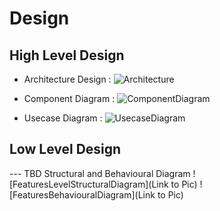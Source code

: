 
# Design

## High Level Design 

* Architecture Design :
![Architecture](https://github.com/Saijoshitha/ltts_miniproject_c/blob/main/2_Design/Untitled%20Diagram.drawio)

* Component Diagram :
![ComponentDiagram](https://github.com/Saijoshitha/ltts_miniproject_c/blob/main/2_Design/component.drawio)

* Usecase Diagram :
![UsecaseDiagram](https://github.com/Saijoshitha/ltts_miniproject_c/blob/main/2_Design/usecase.drawio)

## Low Level Design 

--- TBD Structural and Behavioural Diagram
![FeaturesLevelStructuralDiagram](Link to Pic)
![FeaturesBehaviouralDiagram](Link to Pic)
